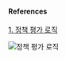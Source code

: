 #### References

[1. 정책 평가 로직](https://docs.aws.amazon.com/ko_kr/IAM/latest/UserGuide/reference_policies_evaluation-logic.html)

![정책 평가 로직](https://docs.aws.amazon.com/ko_kr/IAM/latest/UserGuide/images/PolicyEvaluationHorizontal111621.png)